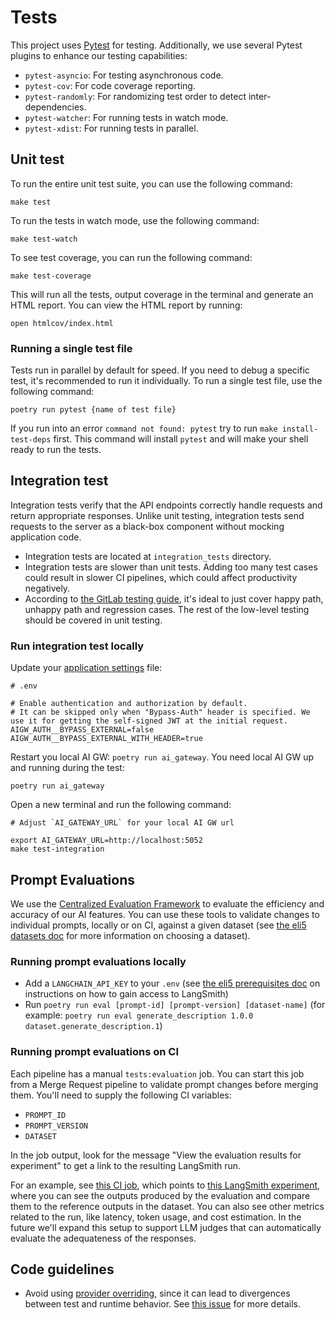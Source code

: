 # Tests

This project uses [Pytest](https://docs.pytest.org/en/stable/) for testing.
Additionally, we use several Pytest plugins to enhance our testing capabilities:

- `pytest-asyncio`: For testing asynchronous code.
- `pytest-cov`: For code coverage reporting.
- `pytest-randomly`: For randomizing test order to detect inter-dependencies.
- `pytest-watcher`: For running tests in watch mode.
- `pytest-xdist`: For running tests in parallel.

## Unit test

To run the entire unit test suite, you can use the following command:

```shell
make test
```

To run the tests in watch mode, use the following command:

```shell
make test-watch
```

To see test coverage, you can run the following command:

```shell
make test-coverage
```

This will run all the tests, output coverage in the terminal and generate an HTML report.
You can view the HTML report by running:

```shell
open htmlcov/index.html
```

### Running a single test file

Tests run in parallel by default for speed. If you need to debug a specific test, it's recommended to run it
individually. To run a single test file, use the following command:

```shell
poetry run pytest {name of test file}
```

If you run into an error `command not found: pytest` try to run `make install-test-deps` first. This command will install `pytest` and will make your shell ready to run the tests.

## Integration test

Integration tests verify that the API endpoints correctly handle requests and return appropriate responses.
Unlike unit testing, integration tests send requests to the server as a black-box component without mocking application code.

- Integration tests are located at `integration_tests` directory.
- Integration tests are slower than unit tests. Adding too many test cases could result in slower CI pipelines, which could affect productivity negatively.
- According to [the GitLab testing guide](https://docs.gitlab.com/ee/development/testing_guide/testing_levels.html#white-box-tests-at-the-system-level-formerly-known-as-system--feature-tests),
it's ideal to just cover happy path, unhappy path and regression cases. The rest of the low-level testing should be covered in unit testing.

### Run integration test locally

Update your [application settings](application_settings.md) file:

```shell
# .env

# Enable authentication and authorization by default.
# It can be skipped only when "Bypass-Auth" header is specified. We use it for getting the self-signed JWT at the initial request.
AIGW_AUTH__BYPASS_EXTERNAL=false
AIGW_AUTH__BYPASS_EXTERNAL_WITH_HEADER=true
```

Restart you local AI GW: `poetry run ai_gateway`. You need local AI GW up and running during the test:

```shell
poetry run ai_gateway
```

Open a new terminal and run the following command:

```shell
# Adjust `AI_GATEWAY_URL` for your local AI GW url

export AI_GATEWAY_URL=http://localhost:5052
make test-integration
```

## Prompt Evaluations

We use the
[Centralized Evaluation Framework](https://gitlab.com/gitlab-org/modelops/ai-model-validation-and-research/ai-evaluation/prompt-library)
to evaluate the efficiency and accuracy of our AI features. You can use these tools to validate changes to individual
prompts, locally or on CI, against a given dataset (see
[the eli5 datasets doc](https://gitlab.com/gitlab-org/modelops/ai-model-validation-and-research/ai-evaluation/prompt-library/-/tree/main#step-1-choosing-a-dataset)
for more information on choosing a dataset).

### Running prompt evaluations locally

- Add a `LANGCHAIN_API_KEY` to your `.env` (see
[the eli5 prerequisites doc](https://gitlab.com/gitlab-org/modelops/ai-model-validation-and-research/ai-evaluation/prompt-library/-/tree/main/doc/eli5#prerequisites)
on instructions on how to gain access to LangSmith)
- Run `poetry run eval [prompt-id] [prompt-version] [dataset-name]` (for example:
`poetry run eval generate_description 1.0.0 dataset.generate_description.1`)

### Running prompt evaluations on CI

Each pipeline has a manual `tests:evaluation` job. You can start this job from a Merge Request pipeline to validate
prompt changes before merging them. You'll need to supply the following CI variables:

- `PROMPT_ID`
- `PROMPT_VERSION`
- `DATASET`

In the job output, look for the message "View the evaluation results for experiment" to get a link to the resulting
LangSmith run.

For an example, see [this CI job](https://gitlab.com/gitlab-org/modelops/applied-ml/code-suggestions/ai-assist/-/jobs/9534511015),
which points to [this LangSmith experiment](https://smith.langchain.com/o/477de7ad-583e-47b6-a1c4-c4a0300e7aca/datasets/727e9927-ca44-46a1-83c0-09c59e57d081/compare?selectedSessions=ef174a89-8d5e-403c-b80b-2f30af2d225d),
where you can see the outputs produced by the evaluation and compare them to the reference outputs in the dataset. You
can also see other metrics related to the run, like latency, token usage, and cost estimation. In the future we'll
expand this setup to support LLM judges that can automatically evaluate the adequateness of the responses.

## Code guidelines

- Avoid using [provider overriding](https://python-dependency-injector.ets-labs.org/providers/overriding.html),
since it can lead to divergences between test and runtime behavior. See
[this issue](https://gitlab.com/gitlab-org/modelops/applied-ml/code-suggestions/ai-assist/-/issues/511)
for more details.
